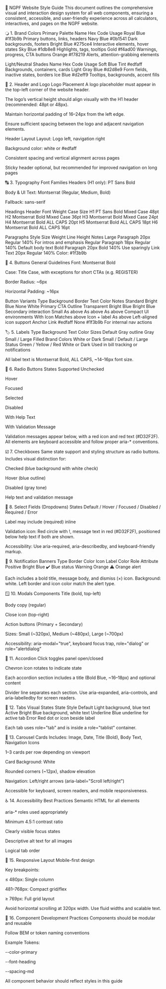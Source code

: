 🎨 NGPF Website Style Guide
This document outlines the comprehensive visual and interaction design system for all web components, ensuring a consistent, accessible, and user-friendly experience across all calculators, interactives, and pages on the NGPF website.

🔾 1. Brand Colors
Primary Palette
Name	Hex Code	Usage
Royal Blue	#1f3b9b	Primary buttons, links, headers
Navy Blue	#0b1541	Dark backgrounds, footers
Bright Blue	#275ce4	Interactive elements, hover states
Sky Blue	#1db8e8	Highlights, tags, tooltips
Gold	#f4ad00	Warnings, progress, CTA buttons
Orange	#f78219	Alerts, attention-grabbing elements

Light/Neutral Shades
Name	Hex Code	Usage
Soft Blue Tint	#edfaff	Backgrounds, containers, cards
Light Gray Blue	#d2d8e9	Form fields, inactive states, borders
Ice Blue	#d2eff9	Tooltips, backgrounds, accent fills

🧭 2. Header and Logo
Logo Placement
A logo placeholder must appear in the top-left corner of the website header.

The logo’s vertical height should align visually with the H1 header (recommended: 48pt or 48px).

Maintain horizontal padding of 16–24px from the left edge.

Ensure sufficient spacing between the logo and adjacent navigation elements.

Header Layout
Layout: Logo left, navigation right

Background color: white or #edfaff

Consistent spacing and vertical alignment across pages

Sticky header optional, but recommended for improved navigation on long pages

🔠 3. Typography
Font Families
Headers (H1 only): PT Sans Bold

Body & UI Text: Montserrat (Regular, Medium, Bold)

Fallback: sans-serif

Headings
Header	Font	Weight	Case	Size
H1	PT Sans	Bold	Mixed Case	48pt
H2	Montserrat	Bold	Mixed Case	36pt
H3	Montserrat	Bold	Mixed Case	24pt
H4	Montserrat	Bold	ALL CAPS	20pt
H5	Montserrat	Bold	ALL CAPS	18pt
H6	Montserrat	Bold	ALL CAPS	16pt

Paragraphs
Style	Size	Weight	Line Height	Notes
Large Paragraph	20px	Regular	140%	For intros and emphasis
Regular Paragraph	18px	Regular	140%	Default body text
Bold Paragraph	20px	Bold	140%	Use sparingly
Link Text	20px	Regular	140%	Color: #1f3b9b

🔘 4. Buttons
General Guidelines
Font: Montserrat Bold

Case: Title Case, with exceptions for short CTAs (e.g. REGISTER)

Border Radius: ~6px

Horizontal Padding: ~16px

Button Variants
Type	Background	Border	Text Color	Notes
Standard	Bright Blue	None	White	Primary CTA
Outline	Transparent	Bright Blue	Bright Blue	Secondary interaction
Small	As above	As above	As above	Compact UI environments
With Icon	Matches above	Icon + label	As above	Left-aligned icon support
Anchor Link	#edfaff	None	#1f3b9b	For internal nav actions

🏷️ 5. Labels
Type	Background	Text Color	Sizes
Default	Gray outline	Gray	Small / Large
Filled	Brand Colors	White or Dark	Small / Default / Large
Status	Green / Yellow / Red	White or Dark	Used in bill tracking or notifications

All label text is Montserrat Bold, ALL CAPS, ~14–16px font size.

🔘 6. Radio Buttons
States Supported
Unchecked

Hover

Focused

Selected

Disabled

With Help Text

With Validation Message

Validation messages appear below, with a red icon and red text (#D32F2F). All elements are keyboard accessible and follow proper aria-* conventions.

☑️ 7. Checkboxes
Same state support and styling structure as radio buttons. Includes visual distinction for:

Checked (blue background with white check)

Hover (blue outline)

Disabled (gray tone)

Help text and validation message

📝 8. Select Fields (Dropdowns)
States
Default / Hover / Focused / Disabled / Required / Error

Label may include (required) inline

Validation icon: Red circle with !, message text in red (#D32F2F), positioned below help text if both are shown.

Accessibility: Use aria-required, aria-describedby, and keyboard-friendly markup.

🔔 9. Notification Banners
Type	Border Color	Icon	Label Color	Role Attribute
Positive	Bright Blue	✔️	Blue	status
Warning	Orange	⚠️	Orange	alert

Each includes a bold title, message body, and dismiss (×) icon. Background: white. Left border and icon color match the alert type.

🪟 10. Modals
Components
Title (bold, top-left)

Body copy (regular)

Close icon (top-right)

Action buttons (Primary + Secondary)

Sizes: Small (~320px), Medium (~480px), Large (~700px)

Accessibility: aria-modal="true", keyboard focus trap, role="dialog" or role="alertdialog"

📂 11. Accordion
Click toggles panel open/closed

Chevron icon rotates to indicate state

Each accordion section includes a title (Bold Blue, ~16–18px) and optional content

Divider line separates each section. Use aria-expanded, aria-controls, and aria-labelledby for screen readers.

🧷 12. Tabs
Visual States
State	Style
Default	Light background, blue text
Active	Bright Blue background, white text
Underline	Blue underline for active tab
Error	Red dot or icon beside label

Each tab uses role="tab" and is inside a role="tablist" container.

🎠 13. Carousel Cards
Includes: Image, Date, Title (Bold), Body Text, Navigation Icons

1–3 cards per row depending on viewport

Card Background: White

Rounded corners (~12px), shadow elevation

Navigation: Left/right arrows (aria-label="Scroll left/right")

Accessible for keyboard, screen readers, and mobile responsiveness.

♿ 14. Accessibility Best Practices
Semantic HTML for all elements

aria-* roles used appropriately

Minimum 4.5:1 contrast ratio

Clearly visible focus states

Descriptive alt text for all images

Logical tab order

📱 15. Responsive Layout
Mobile-first design

Key breakpoints:

≤ 480px: Single column

481–768px: Compact grid/flex

≥ 769px: Full grid layout

Avoid horizontal scrolling at 320px width. Use fluid widths and scalable text.

🧩 16. Component Development Practices
Components should be modular and reusable

Follow BEM or token naming conventions

Example Tokens:

--color-primary

--font-heading

--spacing-md

All component behavior should reflect styles in this guide


